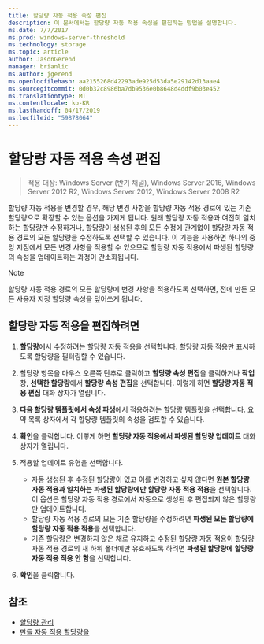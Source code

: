```yaml
---
title: 할당량 자동 적용 속성 편집
description: 이 문서에서는 할당량 자동 적용 속성을 편집하는 방법을 설명합니다.
ms.date: 7/7/2017
ms.prod: windows-server-threshold
ms.technology: storage
ms.topic: article
author: JasonGerend
manager: brianlic
ms.author: jgerend
ms.openlocfilehash: aa2155268d42293ade925d53da5e29142d13aae4
ms.sourcegitcommit: 0d0b32c8986ba7db9536e0b8648d4ddf9b03e452
ms.translationtype: MT
ms.contentlocale: ko-KR
ms.lasthandoff: 04/17/2019
ms.locfileid: "59878064"
---
```

# <a name="edit-auto-apply-quota-properties"></a>할당량 자동 적용 속성 편집

> 적용 대상: Windows Server (반기 채널), Windows Server 2016, Windows Server 2012 R2, Windows Server 2012, Windows Server 2008 R2

할당량 자동 적용을 변경할 경우, 해당 변경 사항을 할당량 자동 적용 경로에 있는 기존 할당량으로 확장할 수 있는 옵션을 가지게 됩니다. 원래 할당량 자동 적용과 여전히 일치하는 할당량만 수정하거나, 할당량이 생성된 후의 모든 수정에 관계없이 할당량 자동 적용 경로의 모든 할당량을 수정하도록 선택할 수 있습니다. 이 기능을 사용하면 하나의 중앙 지점에서 모든 변경 사항을 적용할 수 있으므로 할당량 자동 적용에서 파생된 할당량의 속성을 업데이트하는 과정이 간소화됩니다.

> [!Note]
> 할당량 자동 적용 경로의 모든 할당량에 변경 사항을 적용하도록 선택하면, 전에 만든 모든 사용자 지정 할당량 속성을 덮어쓰게 됩니다.

## <a name="to-edit-an-auto-apply-quota"></a>할당량 자동 적용을 편집하려면

1.  **할당량**에서 수정하려는 할당량 자동 적용을 선택합니다. 할당량 자동 적용만 표시하도록 할당량을 필터링할 수 있습니다.

2.  할당량 항목을 마우스 오른쪽 단추로 클릭하고 **할당량 속성 편집**을 클릭하거나 **작업** 창, **선택한 할당량**에서 **할당량 속성 편집**을 선택합니다. 이렇게 하면 **할당량 자동 적용 편집** 대화 상자가 열립니다.

3.  **다음 할당량 템플릿에서 속성 파생**에서 적용하려는 할당량 템플릿을 선택합니다. 요약 목록 상자에서 각 할당량 템플릿의 속성을 검토할 수 있습니다.

4.  **확인**을 클릭합니다. 이렇게 하면 **할당량 자동 적용에서 파생된 할당량 업데이트** 대화 상자가 열립니다.

5.  적용할 업데이트 유형을 선택합니다.

    -   자동 생성된 후 수정된 할당량이 있고 이를 변경하고 싶지 않다면 **원본 할당량 자동 적용과 일치하는 파생된 할당량에만 할당량 자동 적용 적용**을 선택합니다. 이 옵션은 할당량 자동 적용 경로에서 자동으로 생성된 후 편집되지 않은 할당량만 업데이트합니다.
    -   할당량 자동 적용 경로의 모든 기존 할당량을 수정하려면 **파생된 모든 할당량에 할당량 자동 적용 적용**을 선택합니다.
    -   기존 할당량은 변경하지 않은 채로 유지하고 수정된 할당량 자동 적용이 할당량 자동 적용 경로의 새 하위 폴더에만 유효하도록 하려면 **파생된 할당량에 할당량 자동 적용 적용 안 함**을 선택합니다.

6.  **확인**을 클릭합니다.

## <a name="see-also"></a>참조

-   [할당량 관리](quota-management.md)
-   [만들 자동 적용 할당량을](create-auto-apply-quota.md)


